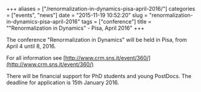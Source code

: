 +++
aliases = ["/renormalization-in-dynamics-pisa-april-2016/"]
categories = ["events", "news"]
date = "2015-11-19 10:52:20"
slug = "renormalization-in-dynamics-pisa-april-2016"
tags = ["conference"]
title = "\"Renormalization in Dynamics\" - Pisa, April 2016"
+++

The conference "Renormalization in Dynamics" will be held in Pisa, from
April 4 until 8, 2016.

For all information see [http://www.crm.sns.it/event/360/](http://www.crm.sns.it/event/360/)

There will be financial support for PhD students and young PostDocs. The
deadline for application is 15th January 2016.
